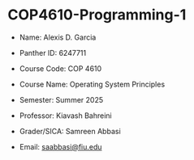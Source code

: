 # COP4610-Programming-1
- Name: Alexis D. Garcia
- Panther ID: 6247711

- Course Code: COP 4610
- Course Name: Operating System Principles
- Semester: Summer 2025

- Professor: Kiavash Bahreini 
- Grader/SICA: Samreen Abbasi
- Email: saabbasi@fiu.edu
